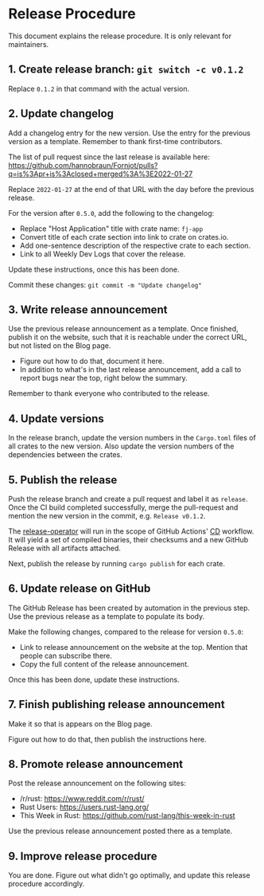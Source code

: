 # Release Procedure

This document explains the release procedure. It is only relevant for maintainers.


## 1. Create release branch: `git switch -c v0.1.2`

Replace `0.1.2` in that command with the actual version.


## 2. Update changelog

Add a changelog entry for the new version. Use the entry for the previous version as a template. Remember to thank first-time contributors.

The list of pull request since the last release is available here:
https://github.com/hannobraun/Fornjot/pulls?q=is%3Apr+is%3Aclosed+merged%3A%3E2022-01-27

Replace `2022-01-27` at the end of that URL with the day before the previous release.

For the version after `0.5.0`, add the following to the changelog:
- Replace "Host Application" title with crate name: `fj-app`
- Convert title of each crate section into link to crate on crates.io.
- Add one-sentence description of the respective crate to each section.
- Link to all Weekly Dev Logs that cover the release.

Update these instructions, once this has been done.

Commit these changes: `git commit -m "Update changelog"`


## 3. Write release announcement

Use the previous release announcement as a template. Once finished, publish it on the website, such that it is reachable under the correct URL, but not listed on the Blog page.

- Figure out how to do that, document it here.
- In addition to what's in the last release announcement, add a call to report bugs near the top, right below the summary.

Remember to thank everyone who contributed to the release.


## 4. Update versions

In the release branch, update the version numbers in the `Cargo.toml` files of all crates to the new version. Also update the version numbers of the dependencies between the crates.


## 5. Publish the release

Push the release branch and create a pull request and label it as `release`. Once the CI build completed successfully, merge the pull-request and mention the new version in the commit, e.g. `Release v0.1.2`.

The [release-operator](./release-operator) will run in the scope of GitHub Actions' [CD](./.github/workflows/cd.yml) workflow. It will yield a set of compiled binaries, their checksums and a new GitHub Release with all artifacts attached.

Next, publish the release by running `cargo publish` for each crate.


## 6. Update release on GitHub

The GitHub Release has been created by automation in the previous step. Use the previous release as a template to populate its body.

Make the following changes, compared to the release for version `0.5.0`:
- Link to release announcement on the website at the top. Mention that people can subscribe there.
- Copy the full content of the release announcement.

Once this has been done, update these instructions.


## 7. Finish publishing release announcement

Make it so that is appears on the Blog page.

Figure out how to do that, then publish the instructions here.


## 8. Promote release announcement

Post the release announcement on the following sites:

- /r/rust: https://www.reddit.com/r/rust/
- Rust Users: https://users.rust-lang.org/
- This Week in Rust: https://github.com/rust-lang/this-week-in-rust

Use the previous release announcement posted there as a template.


## 9. Improve release procedure

You are done. Figure out what didn't go optimally, and update this release procedure accordingly.
